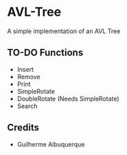 # AVL-Tree

A simple implementation of an AVL Tree

## TO-DO Functions

- Insert
- Remove
- Print
- SimpleRotate
- DoubleRotate (Needs SimpleRotate)
- Search

## Credits

- Guilherme Albuquerque
